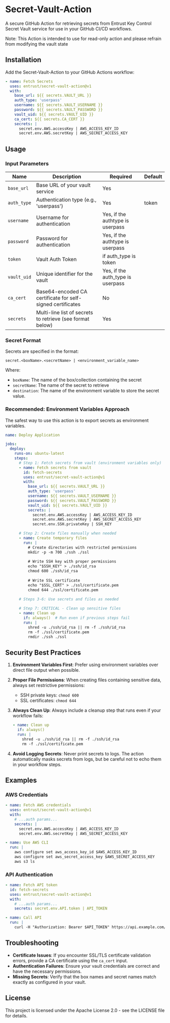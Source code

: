 # Secret-Vault-Action

A secure GitHub Action for retrieving secrets from Entrust Key Control Secret Vault service for use in your GitHub CI/CD workflows.


Note: This Action is intended to use for read-only action and please refrain from modifying the vault state

## Installation

Add the Secret-Vault-Action to your GitHub Actions workflow:

```yaml
- name: Fetch Secrets
  uses: entrust/secret-vault-action@v1
  with:
    base_url: ${{ secrets.VAULT_URL }}
    auth_type: 'userpass'
    username: ${{ secrets.VAULT_USERNAME }}
    password: ${{ secrets.VAULT_PASSWORD }}
    vault_uid: ${{ secrets.VAULT_UID }}
    ca_cert: ${{ secrets.CA_CERT }}
    secrets: |
      secret.env.AWS.accessKey | AWS_ACCESS_KEY_ID
      secret.env.AWS.secretKey | AWS_SECRET_ACCESS_KEY
```

## Usage

### Input Parameters

| Name | Description | Required | Default |
|------|-------------|----------|---------|
| `base_url` | Base URL of your vault service | Yes | |
| `auth_type` | Authentication type (e.g., 'userpass') | Yes | token |
| `username` | Username for authentication | Yes, if the authtype is userpass | |
| `password` | Password for authentication | Yes, if the authtype is userpass | |
| `token` | Vault Auth Token | if auth_type is token | |
| `vault_uid` | Unique identifier for the vault | Yes, if the auth_type is userpass | |
| `ca_cert` | Base64-encoded CA certificate for self-signed certificates | No | |
| `secrets` | Multi-line list of secrets to retrieve (see format below) | Yes | |

### Secret Format

Secrets are specified in the format:

```
secret.<boxName>.<secretName> | <environment_variable_name>
```

Where:
- `boxName`: The name of the box/collection containing the secret
- `secretName`: The name of the secret to retrieve
- `destination`: The name of the environment variable to store the secret value.

### Recommended: Environment Variables Approach

The safest way to use this action is to export secrets as environment variables.

```yaml
name: Deploy Application

jobs:
  deploy:
    runs-on: ubuntu-latest
    steps:
      # Step 1: Fetch secrets from vault (environment variables only)
      - name: Fetch secrets from vault
        id: fetch-secrets
        uses: entrust/secret-vault-action@v1
        with:
          base_url: ${{ secrets.VAULT_URL }}
          auth_type: 'userpass'
          username: ${{ secrets.VAULT_USERNAME }}
          password: ${{ secrets.VAULT_PASSWORD }}
          vault_uid: ${{ secrets.VAULT_UID }}
          secrets: |
            secret.env.AWS.accessKey | AWS_ACCESS_KEY_ID
            secret.env.AWS.secretKey | AWS_SECRET_ACCESS_KEY
            secret.env.SSH.privateKey | SSH_KEY

      # Step 2: Create files manually when needed
      - name: Create temporary files
        run: |
          # Create directories with restricted permissions
          mkdir -p -m 700 ./ssh ./ssl
          
          # Write SSH key with proper permissions
          echo "$SSH_KEY" > ./ssh/id_rsa
          chmod 600 ./ssh/id_rsa
          
          # Write SSL certificate
          echo "$SSL_CERT" > ./ssl/certificate.pem
          chmod 644 ./ssl/certificate.pem

      # Steps 3-6: Use secrets and files as needed
      
      # Step 7: CRITICAL - Clean up sensitive files
      - name: Clean up
        if: always()  # Run even if previous steps fail
        run: |
          shred -u ./ssh/id_rsa || rm -f ./ssh/id_rsa
          rm -f ./ssl/certificate.pem
          rmdir ./ssh ./ssl
```

## Security Best Practices

1. **Environment Variables First**: Prefer using environment variables over direct file output when possible.
   
2. **Proper File Permissions**: When creating files containing sensitive data, always set restrictive permissions:
   - SSH private keys: `chmod 600`
   - SSL certificates: `chmod 644`

3. **Always Clean Up**: Always include a cleanup step that runs even if your workflow fails:
   ```yaml
   - name: Clean up
     if: always()
     run: |
       shred -u ./ssh/id_rsa || rm -f ./ssh/id_rsa
       rm -f ./ssl/certificate.pem
   ```

4. **Avoid Logging Secrets**: Never print secrets to logs. The action automatically masks secrets from logs, but be careful not to echo them in your workflow steps.

## Examples

### AWS Credentials

```yaml
- name: Fetch AWS credentials
  uses: entrust/secret-vault-action@v1
  with:
    # ...auth params...
    secrets: |
      secret.env.AWS.accessKey | AWS_ACCESS_KEY_ID
      secret.env.AWS.secretKey | AWS_SECRET_ACCESS_KEY

- name: Use AWS CLI
  run: |
    aws configure set aws_access_key_id $AWS_ACCESS_KEY_ID
    aws configure set aws_secret_access_key $AWS_SECRET_ACCESS_KEY
    aws s3 ls
```

### API Authentication

```yaml
- name: Fetch API token
  id: fetch-secrets
  uses: entrust/secret-vault-action@v1
  with:
    # ...auth params...
    secrets: secret.env.API.token | API_TOKEN

- name: Call API
  run: |
    curl -H "Authorization: Bearer $API_TOKEN" https://api.example.com/resource
```

## Troubleshooting

- **Certificate Issues**: If you encounter SSL/TLS certificate validation errors, provide a CA certificate using the `ca_cert` input.
- **Authentication Failures**: Ensure your vault credentials are correct and have the necessary permissions.
- **Missing Secrets**: Verify that the box names and secret names match exactly as configured in your vault.

## License

This project is licensed under the Apache License 2.0 - see the LICENSE file for details.